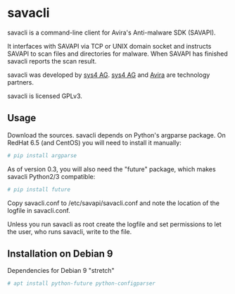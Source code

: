 # savacli
savacli is a command-line client for Avira's Anti-malware SDK (SAVAPI).

It interfaces with SAVAPI via TCP or UNIX domain socket and instructs SAVAPI to scan files and directories for malware. When SAVAPI has finished savacli reports the scan result.

savacli was developed by [sys4 AG](https://sys4.de). [sys4 AG](https://sys4.de) and [Avira](https://www.avira.com) are technology partners.

savacli is licensed GPLv3.

## Usage

Download the sources. savacli depends on Python's argparse package. On RedHat 6.5 (and CentOS) you will need to install it manually:

``` sh
# pip install argparse
```

As of version 0.3, you will also need the "future" package, which makes savacli Python2/3 compatible:

``` sh
# pip install future
```

Copy savacli.conf to /etc/savapi/savacli.conf and note the location of the logfile in savacli.conf.

Unless you run savacli as root create the logfile and set permissions to let the user, who runs savacli, write to the file.

## Installation on Debian 9

Dependencies for Debian 9 "stretch"

``` sh
# apt install python-future python-configparser
```
